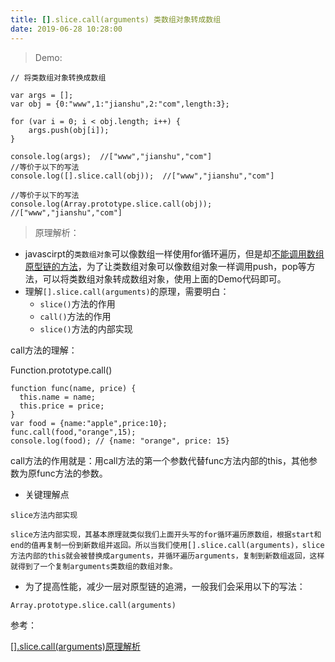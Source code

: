 ```yaml
---
title: [].slice.call(arguments) 类数组对象转成数组
date: 2019-06-28 10:28:00
---
```


>Demo:
```
// 将类数组对象转换成数组

var args = []; 
var obj = {0:"www",1:"jianshu",2:"com",length:3};

for (var i = 0; i < obj.length; i++) { 
    args.push(obj[i]);
}

console.log(args);  //["www","jianshu","com"]
//等价于以下的写法
console.log([].slice.call(obj));  //["www","jianshu","com"]

//等价于以下的写法
console.log(Array.prototype.slice.call(obj));  //["www","jianshu","com"]
```

>原理解析：
- javascirpt的<code>类数组对象</code>可以像数组一样使用for循环遍历，但是却<u>不能调用数组原型链的方法</u>，为了让类数组对象可以像数组对象一样调用push，pop等方法，可以将类数组对象转成数组对象，使用上面的Demo代码即可。
- 理解<code>[].slice.call(arguments)</code>的原理，需要明白：
  - <code>slice()</code>方法的作用
  - <code>call()</code>方法的作用
  - <code>slice()</code>方法的内部实现

call方法的理解：

Function.prototype.call()
```
function func(name, price) {
  this.name = name;
  this.price = price;
}
var food = {name:"apple",price:10};
func.call(food,"orange",15);
console.log(food); // {name: "orange", price: 15}
```
call方法的作用就是：用call方法的第一个参数代替func方法内部的this，其他参数为原func方法的参数。

- 关键理解点

<code>slice方法内部实现  
slice方法内部实现，其基本原理就类似我们上面开头写的for循环遍历原数组，根据start和end的值再复制一份到新数组并返回。所以当我们使用[].slice.call(arguments)，slice方法内部的this就会被替换成arguments，并循环遍历arguments，复制到新数组返回，这样就得到了一个复制arguments类数组的数组对象。</code>

- 为了提高性能，减少一层对原型链的追溯，一般我们会采用以下的写法：

```
Array.prototype.slice.call(arguments)
```

参考：

[[].slice.call(arguments)原理解析](https://www.jianshu.com/p/f76011a705f6)

